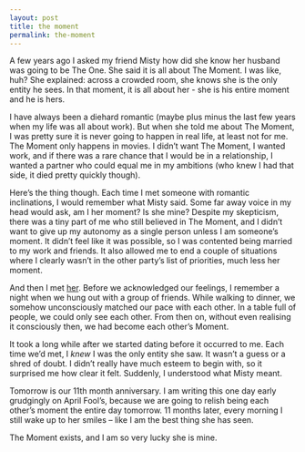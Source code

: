 ```yaml
---
layout: post
title: the moment
permalink: the-moment
---
```

A few years ago I asked my friend Misty how did she know her husband was going to be The One. She said it is all about The Moment. I was like, huh? She explained: across a crowded room, she knows she is the only entity he sees. In that moment, it is all about her - she is his entire moment and he is hers. 

I have always been a diehard romantic (maybe plus minus the last few years when my life was all about work). But when she told me about The Moment, I was pretty sure it is never going to happen in real life, at least not for me. The Moment only happens in movies. I didn’t want The Moment, I wanted work, and if there was a rare chance that I would be in a relationship, I wanted a partner who could equal me in my ambitions (who knew I had that side, it died pretty quickly though).

Here’s the thing though. Each time I met someone with romantic inclinations, I would remember what Misty said. Some far away voice in my head would ask, am I her moment? Is she mine? Despite my skepticism, there was a tiny part of me who still believed in The Moment, and I didn’t want to give up my autonomy as a single person unless I am someone’s moment. It didn’t feel like it was possible, so I was contented being married to my work and friends. It also allowed me to end a couple of situations where I clearly wasn’t in the other party’s list of priorities, much less her moment. 

And then I met [her](/her). Before we acknowledged our feelings, I remember a night when we hung out with a group of friends. While walking to dinner, we somehow unconsciously matched our pace with each other. In a table full of people, we could only see each other. From then on, without even realising it consciously then, we had become each other’s Moment. 

It took a long while after we started dating before it occurred to me. Each time we’d met, I _knew_ I was the only entity she saw. It wasn’t a guess or a shred of doubt. I didn’t really have much esteem to begin with, so it surprised me how clear it felt. Suddenly, I understood what Misty meant. 

Tomorrow is our 11th month anniversary. I am writing this one day early grudgingly on April Fool’s, because we are going to relish being each other’s moment the entire day tomorrow. 11 months later, every morning I still wake up to her smiles – like I am the best thing she has seen.

The Moment exists, and I am so very lucky she is mine.
